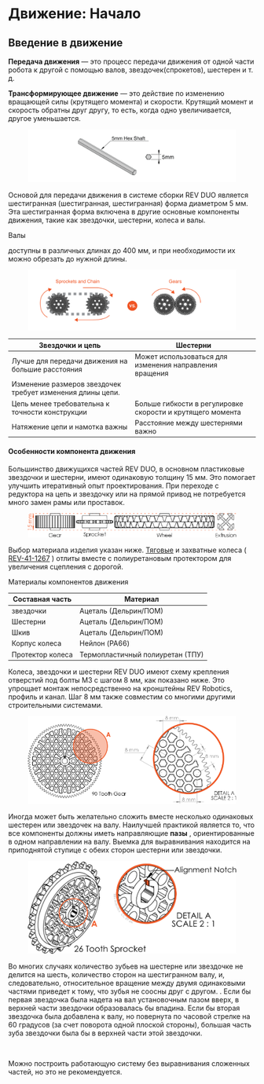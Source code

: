 # Движение: Начало

## Введение в движение

**Передача движения** — это процесс передачи движения от одной части робота к другой с помощью валов, звездочек(спрокетов), шестерен и т. д.

**Трансформирующее движение** — это действие по изменению вращающей силы (крутящего момента) и скорости. Крутящий момент и скорость обратны друг другу, то есть, когда одно увеличивается, другое уменьшается.

<figure><img src="../../.gitbook/assets/image (8).png" alt=""><figcaption></figcaption></figure>

Основой для передачи движения в системе сборки REV DUO является шестигранная (шестигранная, шестигранная) форма диаметром 5 мм. Эта шестигранная форма включена в другие основные компоненты движения, такие как звездочки, шестерни, колеса и валы.



Валы

доступны в различных длинах до 400 мм, и при необходимости их можно обрезать до нужной длины.

<figure><img src="../../.gitbook/assets/image (13) (1) (1) (1).png" alt=""><figcaption></figcaption></figure>

| Звездочки и цепь                                           | Шестерни                                                   |
| ---------------------------------------------------------- | ---------------------------------------------------------- |
| Лучше для передачи движения на большие расстояния          | Может использоваться для изменения направления вращения    |
| Изменение размеров звездочек требует изменения длины цепи. | ​                                                          |
| Цепь менее требовательна к точности конструкции            | Больше гибкости в регулировке скорости и крутящего момента |
| Натяжение цепи и намотка важны                             | Расстояние между шестернями важно                          |

#### Особенности компонента движения <a href="#motion-component-features" id="motion-component-features"></a>

Большинство движущихся частей REV DUO, в основном пластиковые звездочки и шестерни, имеют одинаковую толщину 15 мм. Это помогает улучшить итеративный опыт проектирования. При переходе с редуктора на цепь и звездочку или на прямой привод не потребуется много замен рамы или проставок.

<figure><img src="../../.gitbook/assets/image (12).png" alt=""><figcaption></figcaption></figure>

Выбор материала изделия указан ниже. [Тяговые](https://www.revrobotics.com/rev-for-ftc/motion/wheels-hubs-adapters/wheels/) и захватные колеса ( [REV-41-1267](https://www.revrobotics.com/rev-41-1267/) ) отлиты вместе с полиуретановым протектором для увеличения сцепления с дорогой.



Материалы компонентов движения

| Составная часть  | Материал                         |
| ---------------- | -------------------------------- |
| звездочки        | Ацеталь (Дельрин/ПОМ)            |
| Шестерни         | Ацеталь (Дельрин/ПОМ)            |
| Шкив             | Ацеталь (Дельрин/ПОМ)            |
| Корпус колеса    | Нейлон (PA66)                    |
| Протектор колеса | Термопластичный полиуретан (ТПУ) |

Колеса, звездочки и шестерни REV DUO имеют схему крепления отверстий под болты M3 с шагом 8 мм, как показано ниже. Это упрощает монтаж непосредственно на кронштейны REV Robotics, профиль и канал. Шаг 8 мм также совместим со многими другими строительными системами.

<figure><img src="../../.gitbook/assets/image (9).png" alt=""><figcaption></figcaption></figure>

Иногда может быть желательно сложить вместе несколько одинаковых шестерен или звездочек на валу. Наилучшей практикой является то, что все компоненты должны иметь направляющие **пазы** , ориентированные в одном направлении на валу. Выемка для выравнивания находится на приподнятой ступице с обеих сторон шестерни или звездочки.

<figure><img src="../../.gitbook/assets/image (7).png" alt=""><figcaption></figcaption></figure>

Во многих случаях количество зубьев на шестерне или звездочке не делится на шесть, количество сторон на шестигранном валу, и, следовательно, относительное вращение между двумя одинаковыми частями приведет к тому, что зубья не соосны друг с другом. . Если бы первая звездочка была надета на вал установочным пазом вверх, в верхней части звездочки образовалась бы впадина. Если бы вторая звездочка была добавлена ​​​​к валу, но повернута по часовой стрелке на 60 градусов (за счет поворота одной плоской стороны), большая часть зуба звездочки была бы в верхней части этой звездочки.

<figure><img src="https://2589213514-files.gitbook.io/~/files/v0/b/gitbook-legacy-files/o/assets%2F-M5yw0n8IneF5-9ybLjT%2F-M8prG9OBqZu3a21qRCA%2F-M8pubv0wpi7aytPw2Rq%2Falignment%20notch.png?alt=media&#x26;token=66991c98-64f6-4272-8379-ffb4b3a67248" alt=""><figcaption></figcaption></figure>

Можно построить работающую систему без выравнивания сложенных частей, но это не рекомендуется.
